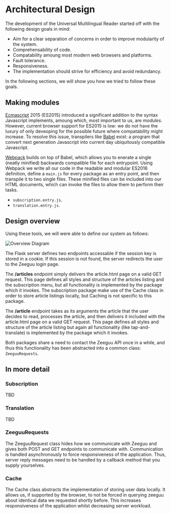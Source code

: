 # Architectural Design
The development of the Universal Multilingual Reader started off with the following design goals in mind:

- Aim for a clear separation of concerns in order to improve modularity of the system.
- Comprehensability of code.
- Compatability amoung most modern web browsers and platforms.
- Fault tolerance.
- Responsiveness.
- The implementation should strive for efficiency and avoid redundancy.

In the following sections, we will show you how we tried to follow these goals.

## Making modules
[Ecmascript](https://en.wikipedia.org/wiki/ECMAScript) 2015 (ES2015) introduced a significant addition to the syntax Javascript implements, amoung which, most important to us, are *modules*. However, current browser support for ES2015 is low: we do not have the luxury of only deveoping for the possible future where compatability might increase. To resolve this issue, transpilers like [Babel](https://babeljs.io/) exist: a program that convert next generation Javascript into current day ubiquitously compatible Javascript. 

[Webpack](https://webpack.js.org/) builds on top of Babel, which allows you to enerate a single (neatly minified) backwards compatible file for each entrypoint. Using Webpack we write all our code in the readable and modular ES2016 definition, define a `main.js` for every package as an entry point, and then transpile it to two single files.  These  minified files can be included into our HTML documents, which can invoke the files to allow them to perform their tasks.

- `subscription.entry.js`.
- `translation.entry.js`.

## Design overview
Using these tools, we will were able to define our system as follows:

![Overview Diagram](asset/overview.png)

The Flask server defines two endpoints accessable if the session key is stored in a cookie. If this session is not found, the server redirects the user to the Zeeguu login page. 

The **/articles** endpoint simply delivers the article.html page on a valid GET request. This page defines all styles and structure of the articles listing and the subscription menu, but all functionality is implemented by the package which it invokes. The subscription package make use of the Cache class in order to store article listings locally, but Caching is not specific to this package.

The **/article** endpoint takes as its arguments the article that the user decides to read, processes the article, and then delivers it included with the article.html page on a valid GET request. This page defines all styles and structure of the article listing but again all functionality (like tap-and-translate) is implemented by the package which it invokes. 

Both packages share a need to contact the Zeeguu API once in a while, and thus this functionality has been abstracted into a common class: `ZeeguuRequests`.

## In more detail
### Subscription
TBD

### Translation
TBD

### ZeeguuRequests
The ZeeguuRequest class hides how we communicate with Zeeguu and gives both POST and GET endpoints to communicate with. Communication is handled asynchronously to force responsiveness of the application. Thus, server reply messages need to be handled by a callback method that you supply yourselves.

### Cache
The Cache class abstracts the implementation of storing user data locally. It allows us, if supported by the browser, to not be forced in querying zeeguu about identical data we requested shortly before. This increases responsiveness of the application whilst decreasing server workload.
